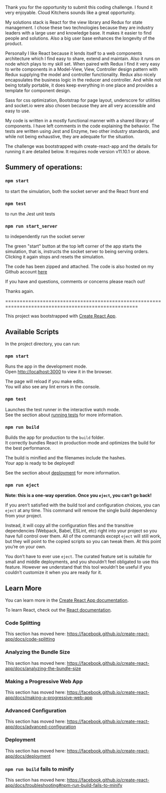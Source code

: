 Thank you for the opportunity to submit this coding challenge. I found it very enjoyable. Cloud Kitchens sounds like a great opportunity.

My solutions stack is React for the view library and Redux for state management. I chose these two technologies because they are industry leaders with a large user and knowledge base. It makes it easier to find people and solutions. Also a big user base enhances the longevity of the product.

Personally I like React because it lends itself to a web components architecture which I find easy to share, extend and maintain. Also it runs on node which plays to my skill set. When paired with Redux I find it very easy to write components in a Model-View, View, Controller design pattern with Redux supplying the model and controller functionality. Redux also nicely encapsulates the business logic in the reducer and controller. And while not being totally portable, it does keep everything in one place and provides a template for component design.

Sass for css optimization, Bootstrap for page layout, underscore for utilities and socket.io were also chosen because they are all very accessible and easy to use.

My code is written in a mostly functional manner with a shared library of components. I have left comments in the code explaining the behavior. The tests are written using Jest and Enzyme, two other industry standards, and while not being exhaustive, they are adequate for the situation.

The challenge was bootstrapped with create-react-app and the details for running it are detailed below. It requires node version v11.10.1 or above. 

## Summery of operations:

### `npm start`
to start the simulation, both the socket server and the React front end

### `npm test`
to run the Jest unit tests

### `npm run start_server`
to independently run the socket server

The green "start" button at the top left corner of the app starts the simulation, that is, instructs the socket server to being serving orders. Clicking it again stops and resets the simulation. 

The code has been zipped and attached. The code is also hosted on my Github account [here](https://github.com/mgable/order_tracking)

If you have and questions, comments or concerns please reach out!

Thanks again.


====================================================================================================

This project was bootstrapped with [Create React App](https://github.com/facebook/create-react-app).

## Available Scripts

In the project directory, you can run:

### `npm start`

Runs the app in the development mode.<br>
Open [http://localhost:3000](http://localhost:3000) to view it in the browser.

The page will reload if you make edits.<br>
You will also see any lint errors in the console.

### `npm test`

Launches the test runner in the interactive watch mode.<br>
See the section about [running tests](https://facebook.github.io/create-react-app/docs/running-tests) for more information.

### `npm run build`

Builds the app for production to the `build` folder.<br>
It correctly bundles React in production mode and optimizes the build for the best performance.

The build is minified and the filenames include the hashes.<br>
Your app is ready to be deployed!

See the section about [deployment](https://facebook.github.io/create-react-app/docs/deployment) for more information.

### `npm run eject`

**Note: this is a one-way operation. Once you `eject`, you can’t go back!**

If you aren’t satisfied with the build tool and configuration choices, you can `eject` at any time. This command will remove the single build dependency from your project.

Instead, it will copy all the configuration files and the transitive dependencies (Webpack, Babel, ESLint, etc) right into your project so you have full control over them. All of the commands except `eject` will still work, but they will point to the copied scripts so you can tweak them. At this point you’re on your own.

You don’t have to ever use `eject`. The curated feature set is suitable for small and middle deployments, and you shouldn’t feel obligated to use this feature. However we understand that this tool wouldn’t be useful if you couldn’t customize it when you are ready for it.

## Learn More

You can learn more in the [Create React App documentation](https://facebook.github.io/create-react-app/docs/getting-started).

To learn React, check out the [React documentation](https://reactjs.org/).

### Code Splitting

This section has moved here: https://facebook.github.io/create-react-app/docs/code-splitting

### Analyzing the Bundle Size

This section has moved here: https://facebook.github.io/create-react-app/docs/analyzing-the-bundle-size

### Making a Progressive Web App

This section has moved here: https://facebook.github.io/create-react-app/docs/making-a-progressive-web-app

### Advanced Configuration

This section has moved here: https://facebook.github.io/create-react-app/docs/advanced-configuration

### Deployment

This section has moved here: https://facebook.github.io/create-react-app/docs/deployment

### `npm run build` fails to minify

This section has moved here: https://facebook.github.io/create-react-app/docs/troubleshooting#npm-run-build-fails-to-minify
